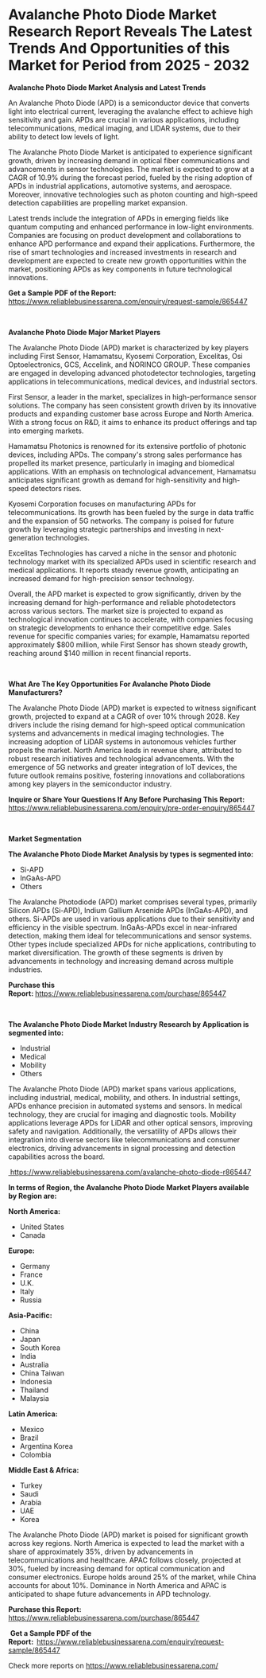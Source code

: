 <p><h1>Avalanche Photo Diode Market Research Report Reveals The Latest Trends And Opportunities of this Market for Period from 2025 - 2032</h1></p><p><strong>Avalanche Photo Diode Market Analysis and Latest Trends</strong></p>
<p><p>An Avalanche Photo Diode (APD) is a semiconductor device that converts light into electrical current, leveraging the avalanche effect to achieve high sensitivity and gain. APDs are crucial in various applications, including telecommunications, medical imaging, and LIDAR systems, due to their ability to detect low levels of light. </p><p>The Avalanche Photo Diode Market is anticipated to experience significant growth, driven by increasing demand in optical fiber communications and advancements in sensor technologies. The market is expected to grow at a CAGR of 10.9% during the forecast period, fueled by the rising adoption of APDs in industrial applications, automotive systems, and aerospace. Moreover, innovative technologies such as photon counting and high-speed detection capabilities are propelling market expansion.</p><p>Latest trends include the integration of APDs in emerging fields like quantum computing and enhanced performance in low-light environments. Companies are focusing on product development and collaborations to enhance APD performance and expand their applications. Furthermore, the rise of smart technologies and increased investments in research and development are expected to create new growth opportunities within the market, positioning APDs as key components in future technological innovations.</p></p>
<p><strong>Get a Sample PDF of the Report:&nbsp;</strong> <a href="https://www.reliablebusinessarena.com/enquiry/request-sample/865447?utm_campaign=2958&utm_medium=2&utm_source=Github&utm_content=ia&utm_term=06042025&utm_id=avalanche-photo-diode">https://www.reliablebusinessarena.com/enquiry/request-sample/865447</a></p>
<p>&nbsp;</p>
<p><strong>Avalanche Photo Diode Major Market Players</strong></p>
<p><p>The Avalanche Photo Diode (APD) market is characterized by key players including First Sensor, Hamamatsu, Kyosemi Corporation, Excelitas, Osi Optoelectronics, GCS, Accelink, and NORINCO GROUP. These companies are engaged in developing advanced photodetector technologies, targeting applications in telecommunications, medical devices, and industrial sectors.</p><p>First Sensor, a leader in the market, specializes in high-performance sensor solutions. The company has seen consistent growth driven by its innovative products and expanding customer base across Europe and North America. With a strong focus on R&D, it aims to enhance its product offerings and tap into emerging markets.</p><p>Hamamatsu Photonics is renowned for its extensive portfolio of photonic devices, including APDs. The company's strong sales performance has propelled its market presence, particularly in imaging and biomedical applications. With an emphasis on technological advancement, Hamamatsu anticipates significant growth as demand for high-sensitivity and high-speed detectors rises.</p><p>Kyosemi Corporation focuses on manufacturing APDs for telecommunications. Its growth has been fueled by the surge in data traffic and the expansion of 5G networks. The company is poised for future growth by leveraging strategic partnerships and investing in next-generation technologies.</p><p>Excelitas Technologies has carved a niche in the sensor and photonic technology market with its specialized APDs used in scientific research and medical applications. It reports steady revenue growth, anticipating an increased demand for high-precision sensor technology.</p><p>Overall, the APD market is expected to grow significantly, driven by the increasing demand for high-performance and reliable photodetectors across various sectors. The market size is projected to expand as technological innovation continues to accelerate, with companies focusing on strategic developments to enhance their competitive edge. Sales revenue for specific companies varies; for example, Hamamatsu reported approximately $800 million, while First Sensor has shown steady growth, reaching around $140 million in recent financial reports.</p></p>
<p>&nbsp;</p>
<p><strong>What Are The Key Opportunities For Avalanche Photo Diode Manufacturers?</strong></p>
<p><p>The Avalanche Photo Diode (APD) market is expected to witness significant growth, projected to expand at a CAGR of over 10% through 2028. Key drivers include the rising demand for high-speed optical communication systems and advancements in medical imaging technologies. The increasing adoption of LiDAR systems in autonomous vehicles further propels the market. North America leads in revenue share, attributed to robust research initiatives and technological advancements. With the emergence of 5G networks and greater integration of IoT devices, the future outlook remains positive, fostering innovations and collaborations among key players in the semiconductor industry.</p></p>
<p><strong>Inquire or Share Your Questions If Any Before Purchasing This Report:</strong> <a href="https://www.reliablebusinessarena.com/enquiry/pre-order-enquiry/865447?utm_campaign=2958&utm_medium=2&utm_source=Github&utm_content=ia&utm_term=06042025&utm_id=avalanche-photo-diode">https://www.reliablebusinessarena.com/enquiry/pre-order-enquiry/865447</a></p>
<p>&nbsp;</p>
<p><strong>Market Segmentation</strong></p>
<p><strong>The Avalanche Photo Diode Market Analysis by types is segmented into:</strong></p>
<p><ul><li>Si-APD</li><li>InGaAs-APD</li><li>Others</li></ul></p>
<p><p>The Avalanche Photodiode (APD) market comprises several types, primarily Silicon APDs (Si-APD), Indium Gallium Arsenide APDs (InGaAs-APD), and others. Si-APDs are used in various applications due to their sensitivity and efficiency in the visible spectrum. InGaAs-APDs excel in near-infrared detection, making them ideal for telecommunications and sensor systems. Other types include specialized APDs for niche applications, contributing to market diversification. The growth of these segments is driven by advancements in technology and increasing demand across multiple industries.</p></p>
<p><strong>Purchase this Report:&nbsp;</strong><a href="https://www.reliablebusinessarena.com/purchase/865447?utm_campaign=2958&utm_medium=2&utm_source=Github&utm_content=ia&utm_term=06042025&utm_id=avalanche-photo-diode">https://www.reliablebusinessarena.com/purchase/865447</a></p>
<p>&nbsp;</p>
<p><strong>The Avalanche Photo Diode Market Industry Research by Application is segmented into:</strong></p>
<p><ul><li>Industrial</li><li>Medical</li><li>Mobility</li><li>Others</li></ul></p>
<p><p>The Avalanche Photo Diode (APD) market spans various applications, including industrial, medical, mobility, and others. In industrial settings, APDs enhance precision in automated systems and sensors. In medical technology, they are crucial for imaging and diagnostic tools. Mobility applications leverage APDs for LiDAR and other optical sensors, improving safety and navigation. Additionally, the versatility of APDs allows their integration into diverse sectors like telecommunications and consumer electronics, driving advancements in signal processing and detection capabilities across the board.</p></p>
<p><a href="https://www.reliablebusinessarena.com/avalanche-photo-diode-r865447?utm_campaign=2958&utm_medium=2&utm_source=Github&utm_content=ia&utm_term=06042025&utm_id=avalanche-photo-diode">&nbsp;https://www.reliablebusinessarena.com/avalanche-photo-diode-r865447</a></p>
<p><strong>In terms of Region, the Avalanche Photo Diode Market Players available by Region are:</strong></p>
<p>
    <p> <strong> North America: </strong>
        <ul>
            <li>United States</li>
            <li>Canada</li>
        </ul>
        </p> 
    <p> <strong> Europe: </strong>
        <ul>
            <li>Germany</li>
            <li>France</li>
            <li>U.K.</li>
            <li>Italy</li>
            <li>Russia</li>
        </ul>
        </p> 
    <p> <strong> Asia-Pacific: </strong>
        <ul>
            <li>China</li>
            <li>Japan</li>
            <li>South Korea</li>
            <li>India</li>
            <li>Australia</li>
            <li>China Taiwan</li>
            <li>Indonesia</li>
            <li>Thailand</li>
            <li>Malaysia</li>
        </ul>
        </p> 
    <p> <strong> Latin America: </strong>
        <ul>
            <li>Mexico</li>
            <li>Brazil</li>
            <li>Argentina Korea</li>
            <li>Colombia</li>
        </ul>
        </p> 
    <p> <strong> Middle East & Africa: </strong>
        <ul>
            <li>Turkey</li>
            <li>Saudi</li>
            <li>Arabia</li>
            <li>UAE</li>
            <li>Korea</li>
        </ul>
    </p>
    </p>
<p><p>The Avalanche Photo Diode (APD) market is poised for significant growth across key regions. North America is expected to lead the market with a share of approximately 35%, driven by advancements in telecommunications and healthcare. APAC follows closely, projected at 30%, fueled by increasing demand for optical communication and consumer electronics. Europe holds around 25% of the market, while China accounts for about 10%. Dominance in North America and APAC is anticipated to shape future advancements in APD technology.</p></p>
<p><strong>Purchase this Report: </strong><a href="https://www.reliablebusinessarena.com/purchase/865447?utm_campaign=2958&utm_medium=2&utm_source=Github&utm_content=ia&utm_term=06042025&utm_id=avalanche-photo-diode">https://www.reliablebusinessarena.com/purchase/865447</a></p>
<p>&nbsp;<strong>Get a Sample PDF of the Report:&nbsp;&nbsp;</strong><a href="https://www.reliablebusinessarena.com/enquiry/request-sample/865447?utm_campaign=2958&utm_medium=2&utm_source=Github&utm_content=ia&utm_term=06042025&utm_id=avalanche-photo-diode">https://www.reliablebusinessarena.com/enquiry/request-sample/865447</a></p>
<p><strong></strong></p>
<p>Check more reports on <a href="https://www.reliablebusinessarena.com/?utm_campaign=2958&utm_medium=2&utm_source=Github&utm_content=ia&utm_term=06042025&utm_id=avalanche-photo-diode">https://www.reliablebusinessarena.com/</a></p>